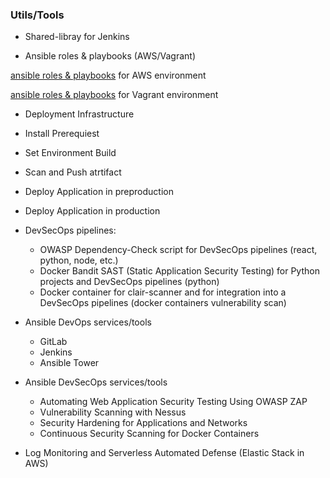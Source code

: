 ### Utils/Tools

+ Shared-libray for Jenkins

+ Ansible roles & playbooks (AWS/Vagrant)

[ansible roles & playbooks](https://github.com/adavarski/DevSecOps-full-integration-chain/tree/main/utils/1-ansible-aws-infra) for AWS environment

[ansible roles & playbooks](https://github.com/adavarski/DevSecOps-full-integration-chain/tree/main/utils/2-ansible-vagrant-infra) for Vagrant environment
  + Deployment Infrastructure
  + Install Prerequiest
  + Set Environment Build
  + Scan and Push atrtifact
  + Deploy Application in preproduction
  + Deploy Application in production


+ DevSecOps pipelines:
  + OWASP Dependency-Check script for DevSecOps pipelines (react, python, node, etc.)
  + Docker Bandit SAST (Static Application Security Testing) for Python projects and DevSecOps pipelines (python)
  + Docker container for clair-scanner and for integration into a DevSecOps pipelines (docker containers vulnerability scan)

+ Ansible DevOps services/tools
  + GitLab 
  + Jenkins
  + Ansible Tower

+ Ansible DevSecOps services/tools

  + Automating Web Application Security Testing Using OWASP ZAP
  + Vulnerability Scanning with Nessus
  + Security Hardening for Applications and Networks
  + Continuous Security Scanning for Docker Containers

+ Log Monitoring and Serverless Automated Defense (Elastic Stack in AWS)


